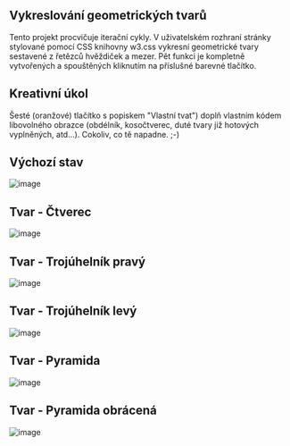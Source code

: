 ## Vykreslování geometrických tvarů  
Tento projekt procvičuje iterační cykly. V uživatelském rozhraní stránky stylované pomocí CSS knihovny w3.css vykresní geometrické tvary sestavené z řetězců hvěždiček a mezer.
Pět funkci je kompletně vytvořených a spouštěných kliknutím na příslušné barevné tlačítko.

## Kreativní úkol  
Šesté (oranžové) tlačítko s popiskem "Vlastní tvat") doplň vlastním kódem libovolného obrazce (obdélník, kosočtverec, duté tvary již hotových vyplněných, atd...). Cokoliv, co tě napadne. ;-)

## Výchozí stav

![image](https://github.com/user-attachments/assets/eb7b1f47-5ff3-41a7-9175-5655c7971a59)

## Tvar - Čtverec

![image](https://github.com/user-attachments/assets/77be5b30-0d45-44de-8034-6a448b43920f)

## Tvar - Trojúhelník pravý

![image](https://github.com/user-attachments/assets/a4927af6-45d3-4b8d-8fd8-7ce9356adea3)

## Tvar - Trojúhelník levý

![image](https://github.com/user-attachments/assets/8657e01e-fde1-40f2-b274-774da4db9410)

## Tvar - Pyramida

![image](https://github.com/user-attachments/assets/3ed1a272-c610-489a-9d66-06b5fd7f23e3)

## Tvar - Pyramida obrácená

![image](https://github.com/user-attachments/assets/d19e1062-e8a5-49b4-8aeb-05d9516f2f1d)
